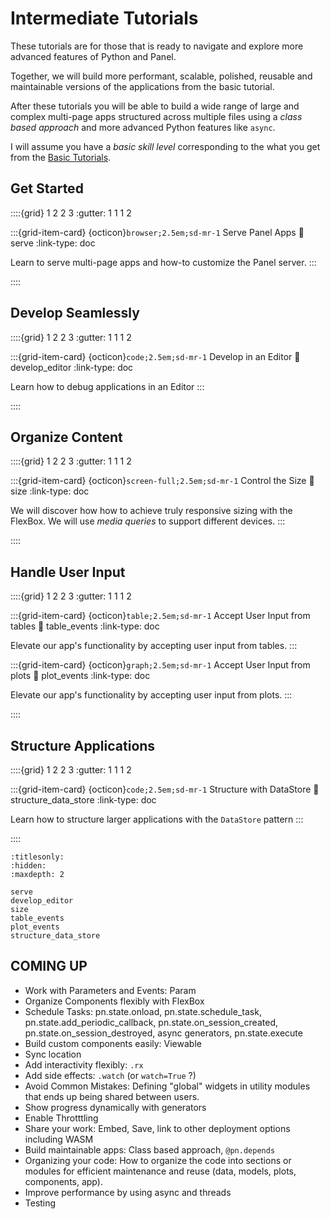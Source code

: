 # Intermediate Tutorials

These tutorials are for those that is ready to navigate and explore more advanced features of Python and Panel.

Together, we will build more performant, scalable, polished, reusable and maintainable versions of the applications from the basic tutorial.

After these tutorials you will be able to build a wide range of large and complex multi-page apps structured across multiple files using a *class based approach* and more advanced Python features like `async`.

I will assume you have a *basic skill level* corresponding to the what you get from the [Basic Tutorials](../basic/index.md).

## Get Started

::::{grid} 1 2 2 3
:gutter: 1 1 1 2

:::{grid-item-card} {octicon}`browser;2.5em;sd-mr-1` Serve Panel Apps
:link: serve
:link-type: doc

Learn to serve multi-page apps and how-to customize the Panel server.
:::

::::

## Develop Seamlessly

::::{grid} 1 2 2 3
:gutter: 1 1 1 2

:::{grid-item-card} {octicon}`code;2.5em;sd-mr-1` Develop in an Editor
:link: develop_editor
:link-type: doc

Learn how to debug applications in an Editor
:::

::::

## Organize Content

::::{grid} 1 2 2 3
:gutter: 1 1 1 2

:::{grid-item-card} {octicon}`screen-full;2.5em;sd-mr-1` Control the Size
:link: size
:link-type: doc

We will discover how how to achieve truly responsive sizing with the FlexBox. We will use *media queries* to support different devices.
:::

::::

## Handle User Input

::::{grid} 1 2 2 3
:gutter: 1 1 1 2

:::{grid-item-card} {octicon}`table;2.5em;sd-mr-1` Accept User Input from tables
:link: table_events
:link-type: doc

Elevate our app's functionality by accepting user input from tables.
:::

:::{grid-item-card} {octicon}`graph;2.5em;sd-mr-1` Accept User Input from plots
:link: plot_events
:link-type: doc

Elevate our app's functionality by accepting user input from plots.
:::

::::

## Structure Applications

::::{grid} 1 2 2 3
:gutter: 1 1 1 2

:::{grid-item-card} {octicon}`code;2.5em;sd-mr-1` Structure with DataStore
:link: structure_data_store
:link-type: doc

Learn how to structure larger applications with the `DataStore` pattern
:::

::::

```{toctree}
:titlesonly:
:hidden:
:maxdepth: 2

serve
develop_editor
size
table_events
plot_events
structure_data_store
```

## COMING UP

- Work with Parameters and Events: Param
- Organize Components flexibly with FlexBox
- Schedule Tasks: pn.state.onload, pn.state.schedule_task, pn.state.add_periodic_callback, pn.state.on_session_created, pn.state.on_session_destroyed, async generators, pn.state.execute
- Build custom components easily: Viewable
- Sync location
- Add interactivity flexibly: `.rx`
- Add side effects: `.watch` (or `watch=True` ?)
- Avoid Common Mistakes: Defining "global" widgets in utility modules that ends up being shared between users.
- Show progress dynamically with generators
- Enable Throtttling
- Share your work: Embed, Save, link to other deployment options including WASM
- Build maintainable apps: Class based approach, `@pn.depends`
- Organizing your code: How to organize the code into sections or modules for efficient maintenance and reuse (data, models, plots, components, app).
- Improve performance by using async and threads
- Testing
